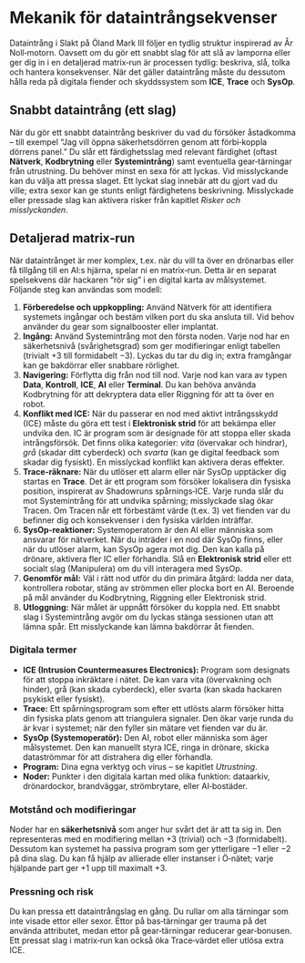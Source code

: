 # Mekanik för dataintrångsekvenser

Dataintrång i Slakt på Öland Mark III följer en tydlig struktur inspirerad av År Noll‑motorn. Oavsett om du gör ett snabbt slag för att slå av lamporna eller ger dig in i en detaljerad matrix‑run är processen tydlig: beskriva, slå, tolka och hantera konsekvenser. När det gäller dataintrång måste du dessutom hålla reda på digitala fiender och skyddssystem som **ICE**, **Trace** och **SysOp**.

## Snabbt dataintrång (ett slag)

När du gör ett snabbt dataintrång beskriver du vad du försöker åstadkomma – till exempel “Jag vill öppna säkerhetsdörren genom att förbi‑koppla dörrens panel.” Du slår ett färdighetsslag med relevant färdighet (oftast **Nätverk**, **Kodbrytning** eller **Systemintrång**) samt eventuella gear‑tärningar från utrustning. Du behöver minst en sexa för att lyckas. Vid misslyckande kan du välja att pressa slaget. Ett lyckat slag innebär att du gjort vad du ville; extra sexor kan ge stunts enligt färdighetens beskrivning. Misslyckade eller pressade slag kan aktivera risker från kapitlet *Risker och misslyckanden*.

## Detaljerad matrix‑run

När dataintrånget är mer komplex, t.ex. när du vill ta över en drönarbas eller få tillgång till en AI:s hjärna, spelar ni en matrix‑run. Detta är en separat spelsekvens där hackaren “rör sig” i en digital karta av målsystemet. Följande steg kan användas som modell:

1. **Förberedelse och uppkoppling:** Använd Nätverk för att identifiera systemets ingångar och bestäm vilken port du ska ansluta till. Vid behov använder du gear som signalbooster eller implantat.  
2. **Ingång:** Använd Systemintrång mot den första noden. Varje nod har en säkerhetsnivå (svårighetsgrad) som ger modifieringar enligt tabellen (trivialt +3 till formidabelt −3). Lyckas du tar du dig in; extra framgångar kan ge bakdörrar eller snabbare rörlighet.  
3. **Navigering:** Förflytta dig från nod till nod. Varje nod kan vara av typen **Data**, **Kontroll**, **ICE**, **AI** eller **Terminal**. Du kan behöva använda Kodbrytning för att dekryptera data eller Riggning för att ta över en robot.  
4. **Konflikt med ICE:** När du passerar en nod med aktivt intrångsskydd (ICE) måste du göra ett test i **Elektronisk strid** för att bekämpa eller undvika den. IC är program som är designade för att stoppa eller skada intrångsförsök. Det finns olika kategorier: *vita* (övervakar och hindrar), *grå* (skadar ditt cyberdeck) och *svarta* (kan ge digital feedback som skadar dig fysiskt). En misslyckad konflikt kan aktivera deras effekter.  
5. **Trace‑räknare:** När du utlöser ett alarm eller när SysOp upptäcker dig startas en **Trace**. Det är ett program som försöker lokalisera din fysiska position, inspirerat av Shadowruns spårnings‑ICE. Varje runda slår du mot Systemintrång för att undvika spårning; misslyckade slag ökar Tracen. Om Tracen når ett förbestämt värde (t.ex. 3) vet fienden var du befinner dig och konsekvenser i den fysiska världen inträffar.  
6. **SysOp‑reaktioner:** Systemoperatorn är den AI eller människa som ansvarar för nätverket. När du inträder i en nod där SysOp finns, eller när du utlöser alarm, kan SysOp agera mot dig. Den kan kalla på drönare, aktivera fler IC eller förhandla. Slå en **Elektronisk strid** eller ett socialt slag (Manipulera) om du vill interagera med SysOp.  
7. **Genomför mål:** Väl i rätt nod utför du din primära åtgärd: ladda ner data, kontrollera robotar, stäng av strömmen eller plocka bort en AI. Beroende på mål använder du Kodbrytning, Riggning eller Elektronisk strid.  
8. **Utloggning:** När målet är uppnått försöker du koppla ned. Ett snabbt slag i Systemintrång avgör om du lyckas stänga sessionen utan att lämna spår. Ett misslyckande kan lämna bakdörrar åt fienden.

### Digitala termer

* **ICE (Intrusion Countermeasures Electronics):** Program som designats för att stoppa inkräktare i nätet. De kan vara vita (övervakning och hinder), grå (kan skada cyberdeck), eller svarta (kan skada hackaren psykiskt eller fysiskt).  
* **Trace:** Ett spårningsprogram som efter ett utlösts alarm försöker hitta din fysiska plats genom att triangulera signaler. Den ökar varje runda du är kvar i systemet; när den fyller sin mätare vet fienden var du är.  
* **SysOp (Systemoperatör):** Den AI, robot eller människa som äger målsystemet. Den kan manuellt styra ICE, ringa in drönare, skicka dataströmmar för att distrahera dig eller förhandla.  
* **Program:** Dina egna verktyg och virus – se kapitlet *Utrustning*.  
* **Noder:** Punkter i den digitala kartan med olika funktion: dataarkiv, drönardockor, brandväggar, strömbrytare, eller AI‑bostäder.

### Motstånd och modifieringar

Noder har en **säkerhetsnivå** som anger hur svårt det är att ta sig in. Den representeras med en modifiering mellan +3 (trivial) och −3 (formidabelt). Dessutom kan systemet ha passiva program som ger ytterligare −1 eller −2 på dina slag. Du kan få hjälp av allierade eller instanser i Ö‑nätet; varje hjälpande part ger +1 upp till maximalt +3.

### Pressning och risk

Du kan pressa ett dataintrångslag en gång. Du rullar om alla tärningar som inte visade ettor eller sexor. Ettor på bas‑tärningar ger trauma på det använda attributet, medan ettor på gear‑tärningar reducerar gear‑bonusen. Ett pressat slag i matrix‑run kan också öka Trace‑värdet eller utlösa extra ICE.